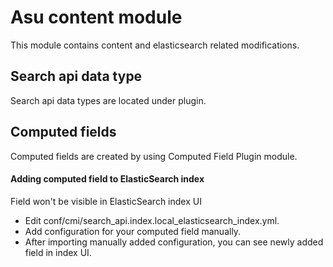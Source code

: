 # Asu content module

This module contains content and elasticsearch related modifications.

## Search api data type

Search api data types are located under plugin.


## Computed fields

Computed fields are created by using Computed Field Plugin module.


#### Adding computed field to ElasticSearch index

Field won't be visible in ElasticSearch index UI
 - Edit conf/cmi/search_api.index.local_elasticsearch_index.yml.
 - Add configuration for your computed field manually.
 - After importing manually added configuration, you can see newly added field in index UI.
